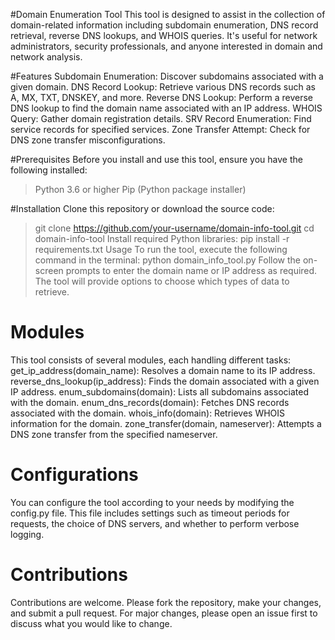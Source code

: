 #Domain Enumeration Tool
This tool is designed to assist in the collection of domain-related information including subdomain enumeration, DNS record retrieval, reverse DNS lookups, and WHOIS queries. It's useful for network administrators, security professionals, and anyone interested in domain and network analysis.

#Features
Subdomain Enumeration: Discover subdomains associated with a given domain.
DNS Record Lookup: Retrieve various DNS records such as A, MX, TXT, DNSKEY, and more.
Reverse DNS Lookup: Perform a reverse DNS lookup to find the domain name associated with an IP address.
WHOIS Query: Gather domain registration details.
SRV Record Enumeration: Find service records for specified services.
Zone Transfer Attempt: Check for DNS zone transfer misconfigurations.

#Prerequisites
Before you install and use this tool, ensure you have the following installed:
> Python 3.6 or higher
> Pip (Python package installer)

#Installation
Clone this repository or download the source code:
> git clone https://github.com/your-username/domain-info-tool.git
> cd domain-info-tool
Install required Python libraries:
> pip install -r requirements.txt
Usage
To run the tool, execute the following command in the terminal:
> python domain_info_tool.py
Follow the on-screen prompts to enter the domain name or IP address as required. The tool will provide options to choose which types of data to retrieve.

# Modules
This tool consists of several modules, each handling different tasks:
get_ip_address(domain_name): Resolves a domain name to its IP address.
reverse_dns_lookup(ip_address): Finds the domain associated with a given IP address.
enum_subdomains(domain): Lists all subdomains associated with the domain.
enum_dns_records(domain): Fetches DNS records associated with the domain.
whois_info(domain): Retrieves WHOIS information for the domain.
zone_transfer(domain, nameserver): Attempts a DNS zone transfer from the specified nameserver.

# Configurations
You can configure the tool according to your needs by modifying the config.py file. This file includes settings such as timeout periods for requests, the choice of DNS servers, and whether to perform verbose logging.

# Contributions
Contributions are welcome. Please fork the repository, make your changes, and submit a pull request. For major changes, please open an issue first to discuss what you would like to change.
